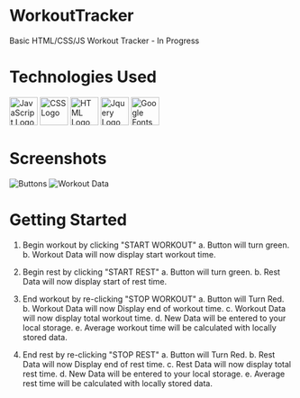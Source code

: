 # WorkoutTracker
Basic HTML/CSS/JS Workout Tracker - In Progress

# Technologies Used
<img src="https://seeklogo.com/images/J/javascript-logo-8892AEFCAC-seeklogo.com.png" alt="JavaScript Logo" width="50" height="50"/>     <img src="https://static.cdnlogo.com/logos/c/18/css.svg" alt="CSS Logo" width="50" height="50"/>     <img src="https://i.imgur.com/9yVdHW2_d.webp?maxwidth=1520&fidelity=grand" alt="HTML Logo" width="50" height="50"/>     <img src="https://logodix.com/logo/941103.png" alt="Jquery Logo" width="50" height="50"/>     <img src="https://seeklogo.com/images/G/google-fonts-logo-185D843C0C-seeklogo.com.png" alt="Google Fonts Logo" width="50" height="50"/>

# Screenshots
![Buttons](https://i.imgur.com/wsJuZ3c_d.webp?maxwidth=760&fidelity=grand)
![Workout Data](https://i.imgur.com/3toI5uI_d.webp?maxwidth=760&fidelity=grand)

# Getting Started

  1. Begin workout by clicking "START WORKOUT"
    a. Button will turn green.
    b. Workout Data will now display start workout time.
    
  2. Begin rest by clicking "START REST"
    a. Button will turn green.
    b. Rest Data will now display start of rest time.
    
  3. End workout by re-clicking "STOP WORKOUT"
    a. Button will Turn Red.
    b. Workout Data will now Display end of workout time.
    c. Workout Data will now display total workout time.
    d. New Data will be entered to your local storage.
    e. Average workout time will be calculated with locally stored data.
    
   4. End rest by re-clicking "STOP REST"
    a. Button will Turn Red.
    b. Rest Data will now Display end of rest time.
    c. Rest Data will now display total rest time.
    d. New Data will be entered to your local storage.
    e. Average rest time will be calculated with locally stored data.
